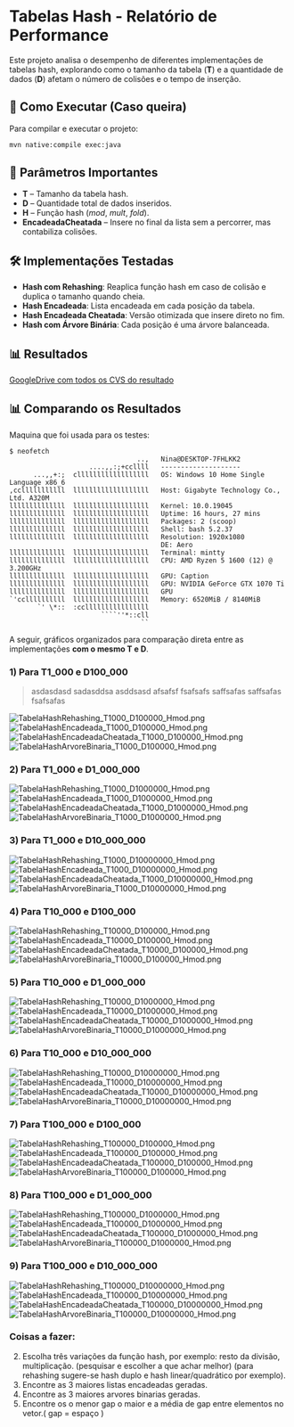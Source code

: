 # Tabelas Hash - Relatório de Performance
Este projeto analisa o desempenho de diferentes implementações de tabelas hash, explorando como o tamanho da tabela (**T**) e a quantidade de dados (**D**) afetam o número de colisões e o tempo de inserção.

## 🧪 Como Executar (Caso queira)

Para compilar e executar o projeto:

```bash
mvn native:compile exec:java
```

## 🧩 Parâmetros Importantes

* **T** – Tamanho da tabela hash.
* **D** – Quantidade total de dados inseridos.
* **H** – Função hash (*mod*, *mult*, *fold*).
* **EncadeadaCheatada** – Insere no final da lista sem a percorrer, mas contabiliza colisões.

## 🛠️ Implementações Testadas

* **Hash com Rehashing**: Reaplica função hash em caso de colisão e duplica o tamanho quando cheia.
* **Hash Encadeada**: Lista encadeada em cada posição da tabela.
* **Hash Encadeada Cheatada**: Versão otimizada que insere direto no fim.
* **Hash com Árvore Binária**: Cada posição é uma árvore balanceada.


## 📊 Resultados
[GoogleDrive com todos os CVS do resultado](https://drive.google.com/drive/folders/1NEXZyDGQvuuR-P9y6GpbJfn5vmW5pshe?usp=drive_link)

## 📊 Comparando os Resultados


Maquina que foi usada para os testes:

```
$ neofetch
                                ..,   Nina@DESKTOP-7FHLKK2
                    ....,,:;+ccllll   --------------------
      ...,,+:;  cllllllllllllllllll   OS: Windows 10 Home Single Language x86_6
,cclllllllllll  lllllllllllllllllll   Host: Gigabyte Technology Co., Ltd. A320M
llllllllllllll  lllllllllllllllllll   Kernel: 10.0.19045
llllllllllllll  lllllllllllllllllll   Uptime: 16 hours, 27 mins
llllllllllllll  lllllllllllllllllll   Packages: 2 (scoop)
llllllllllllll  lllllllllllllllllll   Shell: bash 5.2.37
llllllllllllll  lllllllllllllllllll   Resolution: 1920x1080
                                      DE: Aero
llllllllllllll  lllllllllllllllllll   Terminal: mintty
llllllllllllll  lllllllllllllllllll   CPU: AMD Ryzen 5 1600 (12) @ 3.200GHz
llllllllllllll  lllllllllllllllllll   GPU: Caption
llllllllllllll  lllllllllllllllllll   GPU: NVIDIA GeForce GTX 1070 Ti
llllllllllllll  lllllllllllllllllll   GPU
`'ccllllllllll  lllllllllllllllllll   Memory: 6520MiB / 8140MiB
       `' \*::  :ccllllllllllllllll
                       ````''*::cll
                                 ``
```

A seguir, gráficos organizados para comparação direta entre as implementações **com o mesmo T e D**.

### 1) Para T1_000 e D100_000

> asdasdasd
> sadasddsa
> asddsasd
> afsafsf
> fsafsafs
> saffsafas
> saffsafas
> fsafsafas

![TabelaHashRehashing\_T1000\_D100000\_Hmod.png](graphs/TabelaHashRehashing_T1000_D100000_Hmod.png)
![TabelaHashEncadeada\_T1000\_D100000\_Hmod.png](graphs/TabelaHashEncadeada_T1000_D100000_Hmod.png)
![TabelaHashEncadeadaCheatada\_T1000\_D100000\_Hmod.png](graphs/TabelaHashEncadeadaCheatada_T1000_D100000_Hmod.png)
![TabelaHashArvoreBinaria\_T1000\_D100000\_Hmod.png](graphs/TabelaHashArvoreBinaria_T1000_D100000_Hmod.png)

### 2) Para T1_000 e D1_000_000

![TabelaHashRehashing\_T1000\_D1000000\_Hmod.png](graphs/TabelaHashRehashing_T1000_D1000000_Hmod.png)
![TabelaHashEncadeada\_T1000\_D1000000\_Hmod.png](graphs/TabelaHashEncadeada_T1000_D1000000_Hmod.png)
![TabelaHashEncadeadaCheatada\_T1000\_D1000000\_Hmod.png](graphs/TabelaHashEncadeadaCheatada_T1000_D1000000_Hmod.png)
![TabelaHashArvoreBinaria\_T1000\_D1000000\_Hmod.png](graphs/TabelaHashArvoreBinaria_T1000_D1000000_Hmod.png)

### 3) Para T1_000 e D10_000_000

![TabelaHashRehashing\_T1000\_D10000000\_Hmod.png](graphs/TabelaHashRehashing_T1000_D10000000_Hmod.png)
![TabelaHashEncadeada\_T1000\_D10000000\_Hmod.png](graphs/TabelaHashEncadeada_T1000_D10000000_Hmod.png)
![TabelaHashEncadeadaCheatada\_T1000\_D10000000\_Hmod.png](graphs/TabelaHashEncadeadaCheatada_T1000_D10000000_Hmod.png)
![TabelaHashArvoreBinaria\_T1000\_D10000000\_Hmod.png](graphs/TabelaHashArvoreBinaria_T1000_D10000000_Hmod.png)

### 4) Para T10_000 e D100_000

![TabelaHashRehashing\_T10000\_D100000\_Hmod.png](graphs/TabelaHashRehashing_T10000_D100000_Hmod.png)
![TabelaHashEncadeada\_T10000\_D100000\_Hmod.png](graphs/TabelaHashEncadeada_T10000_D100000_Hmod.png)
![TabelaHashEncadeadaCheatada\_T10000\_D100000\_Hmod.png](graphs/TabelaHashEncadeadaCheatada_T10000_D100000_Hmod.png)
![TabelaHashArvoreBinaria\_T10000\_D100000\_Hmod.png](graphs/TabelaHashArvoreBinaria_T10000_D100000_Hmod.png)

### 5) Para T10_000 e D1_000_000

![TabelaHashRehashing\_T10000\_D1000000\_Hmod.png](graphs/TabelaHashRehashing_T10000_D1000000_Hmod.png)
![TabelaHashEncadeada\_T10000\_D1000000\_Hmod.png](graphs/TabelaHashEncadeada_T10000_D1000000_Hmod.png)
![TabelaHashEncadeadaCheatada\_T10000\_D1000000\_Hmod.png](graphs/TabelaHashEncadeadaCheatada_T10000_D1000000_Hmod.png)
![TabelaHashArvoreBinaria\_T10000\_D1000000\_Hmod.png](graphs/TabelaHashArvoreBinaria_T10000_D1000000_Hmod.png)

### 6) Para T10_000 e D10_000_000

![TabelaHashRehashing\_T10000\_D10000000\_Hmod.png](graphs/TabelaHashRehashing_T10000_D10000000_Hmod.png)
![TabelaHashEncadeada\_T10000\_D10000000\_Hmod.png](graphs/TabelaHashEncadeada_T10000_D10000000_Hmod.png)
![TabelaHashEncadeadaCheatada\_T10000\_D10000000\_Hmod.png](graphs/TabelaHashEncadeadaCheatada_T10000_D10000000_Hmod.png)
![TabelaHashArvoreBinaria\_T10000\_D10000000\_Hmod.png](graphs/TabelaHashArvoreBinaria_T10000_D10000000_Hmod.png)

### 7) Para T100_000 e D100_000

![TabelaHashRehashing\_T100000\_D100000\_Hmod.png](graphs/TabelaHashRehashing_T100000_D100000_Hmod.png)
![TabelaHashEncadeada\_T100000\_D100000\_Hmod.png](graphs/TabelaHashEncadeada_T100000_D100000_Hmod.png)
![TabelaHashEncadeadaCheatada\_T100000\_D100000\_Hmod.png](graphs/TabelaHashEncadeadaCheatada_T100000_D100000_Hmod.png)
![TabelaHashArvoreBinaria\_T100000\_D100000\_Hmod.png](graphs/TabelaHashArvoreBinaria_T100000_D100000_Hmod.png)

### 8) Para T100_000 e D1_000_000

![TabelaHashRehashing\_T100000\_D1000000\_Hmod.png](graphs/TabelaHashRehashing_T100000_D1000000_Hmod.png)
![TabelaHashEncadeada\_T100000\_D1000000\_Hmod.png](graphs/TabelaHashEncadeada_T100000_D1000000_Hmod.png)
![TabelaHashEncadeadaCheatada\_T100000\_D1000000\_Hmod.png](graphs/TabelaHashEncadeadaCheatada_T100000_D1000000_Hmod.png)
![TabelaHashArvoreBinaria\_T100000\_D1000000\_Hmod.png](graphs/TabelaHashArvoreBinaria_T100000_D1000000_Hmod.png)

### 9) Para T100_000 e D10_000_000

![TabelaHashRehashing\_T100000\_D10000000\_Hmod.png](graphs/TabelaHashRehashing_T100000_D10000000_Hmod.png)
![TabelaHashEncadeada\_T100000\_D10000000\_Hmod.png](graphs/TabelaHashEncadeada_T100000_D10000000_Hmod.png)
![TabelaHashEncadeadaCheatada\_T100000\_D10000000\_Hmod.png](graphs/TabelaHashEncadeadaCheatada_T100000_D10000000_Hmod.png)
![TabelaHashArvoreBinaria\_T100000\_D10000000\_Hmod.png](graphs/TabelaHashArvoreBinaria_T100000_D10000000_Hmod.png)


### Coisas a fazer:
2. Escolha três variações da função hash, por exemplo: resto da divisão, multiplicação. (pesquisar e escolher a que achar melhor) (para rehashing sugere-se hash duplo e hash linear/quadrático por exemplo).
3. Encontre as 3 maiores listas encadeadas geradas.
4. Encontre as 3 maiores arvores binarias geradas.
5. Encontre os o menor gap o maior e a média de gap entre elementos no vetor.( gap = espaço )
